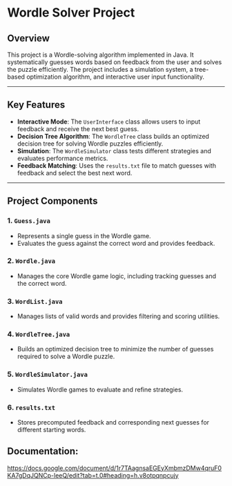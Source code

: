 # Wordle Solver Project

## Overview
This project is a Wordle-solving algorithm implemented in Java. It systematically guesses words based on feedback from the user and solves the puzzle efficiently. The project includes a simulation system, a tree-based optimization algorithm, and interactive user input functionality.

---

## Key Features
- **Interactive Mode**: The `UserInterface` class allows users to input feedback and receive the next best guess.
- **Decision Tree Algorithm**: The `WordleTree` class builds an optimized decision tree for solving Wordle puzzles efficiently.
- **Simulation**: The `WordleSimulator` class tests different strategies and evaluates performance metrics.
- **Feedback Matching**: Uses the `results.txt` file to match guesses with feedback and select the best next word.

---

## Project Components

### 1. `Guess.java`
- Represents a single guess in the Wordle game.
- Evaluates the guess against the correct word and provides feedback.

### 2. `Wordle.java`
- Manages the core Wordle game logic, including tracking guesses and the correct word.

### 3. `WordList.java`
- Manages lists of valid words and provides filtering and scoring utilities.

### 4. `WordleTree.java`
- Builds an optimized decision tree to minimize the number of guesses required to solve a Wordle puzzle.

### 5. `WordleSimulator.java`
- Simulates Wordle games to evaluate and refine strategies.

### 6. `results.txt`
- Stores precomputed feedback and corresponding next guesses for different starting words.

## Documentation: 
https://docs.google.com/document/d/1r7TAagnsaEGEyXmbmzDMw4qruF0KA7gDqJQNCp-leeQ/edit?tab=t.0#heading=h.v8otpqnpcujy

